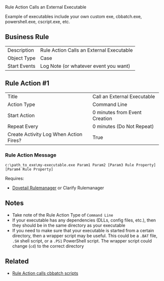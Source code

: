 Rule Action Calls an External Executable

Example of executables include your own custom exe, cbbatch.exe, powershell.exe, cscript.exe, etc.

## Business Rule

|  |  |
| ------------- | ------------- |
| Description  |Rule Action Calls an External Executable|
| Object Type  | Case|
| Start Events| Log Note (or whatever event you want)

## Rule Action #1
|  |  |
| ------------- | ------------- |
| Title	| Call an External Executable
| Action Type	| Command Line
| Start Action	| 0 minutes from Event Creation
| Repeat Every	| 0 minutes (Do Not Repeat)
| Create Activity Log When Action Fires?	| True

### Rule Action Message	
```
c:\path_to_exe\my-executable.exe Param1 Param2 [Param3 Rule Property] [Param4 Rule Property]
```

Requires:
* [Dovetail Rulemanager](https://support.dovetailsoftware.com/selfservice/products/show/RuleManager) or Clarify Rulemanager

## Notes
* Take note of the Rule Action Type of `Command Line`
* If your executable has any dependencies (DLLs, config files, etc.), then they  should be in the same directory as your executable
* If you need to make sure that your executable is started from a certain directory, then a wrapper script may be useful. This could be a `.BAT` file, `.SH` shell script, or a `.PS1` PowerShell script.
The wrapper script could change (`cd`) to the correct directory

## Related
* [Rule Action calls cbbatch scripts](Rule-Action-calls-cbbatch-scripts)
